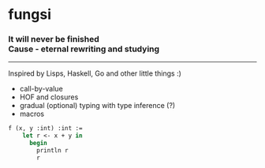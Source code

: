 # fungsi

### It will never be finished <br> Cause - eternal rewriting and studying

---

Inspired by Lisps, Haskell, Go and other little things :)

- call-by-value
- HOF and closures
- gradual (optional) typing with type inference (?)
- macros

```ats 
f (x, y :int) :int := 
    let r <- x + y in
      begin
        println r
        r
```

[//]: # (### Contributions are welcome!)
